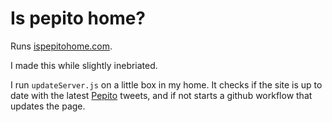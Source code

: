 # Is pepito home?

Runs [ispepitohome.com](https://ispepitohome.com).

I made this while slightly inebriated.

I run `updateServer.js` on a little box in my home. It checks if the site is up to date with the latest [Pepito](https://twitter.com/PepitoTheCat) tweets, and if not starts a github workflow that updates the page.
